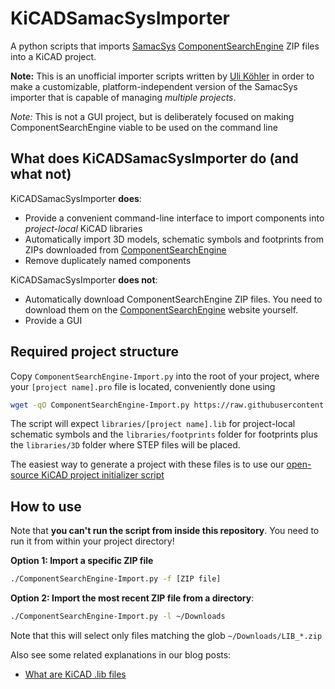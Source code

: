 # KiCADSamacSysImporter
A python scripts that imports [SamacSys](https://www.samacsys.com/) [ComponentSearchEngine](https://componentsearchengine.com/) ZIP files into a KiCAD project.

**Note:** This is an unofficial importer scripts written by [Uli Köhler](https://techoverflow.net) in order to make a customizable, platform-independent version of the SamacSys importer that is capable of managing *multiple projects*.

*Note:* This is not a GUI project, but is deliberately focused on making ComponentSearchEngine viable to be used on the command line

## What does KiCADSamacSysImporter do (and what not)

KiCADSamacSysImporter **does**:
* Provide a convenient command-line interface to import components into *project-local* KiCAD libraries
* Automatically import 3D models, schematic symbols and footprints from ZIPs downloaded from [ComponentSearchEngine](https://componentsearchengine.com/)
* Remove duplicately named components

KiCADSamacSysImporter **does not**:
* Automatically download ComponentSearchEngine ZIP files. You need to download them on the [ComponentSearchEngine](https://componentsearchengine.com/) website yourself.
* Provide a GUI

## Required project structure

Copy `ComponentSearchEngine-Import.py` into the root of your project, where your `[project name].pro` file is located, conveniently done using
```sh
wget -qO ComponentSearchEngine-Import.py https://raw.githubusercontent.com/ulikoehler/KiCADSamacSysImporter/master/ComponentSearchEngine-Import.py && chmod a+x ComponentSearchEngine-Import.py
```
The script will expect `libraries/[project name].lib` for project-local schematic symbols and the `libraries/footprints` folder for footprints plus the `libraries/3D` folder where STEP files will be placed.

The easiest way to generate a project with these files is to use our [open-source KiCAD project initializer script](https://techoverflow.net/2019/11/08/how-to-initialize-your-kicad-project-on-the-command-line/)

## How to use

Note that **you can't run the script from inside this repository**. You need to run it from within your project directory!

**Option 1: Import a specific ZIP file**
```sh
./ComponentSearchEngine-Import.py -f [ZIP file]
```

**Option 2: Import the most recent ZIP file from a directory**:
```sh
./ComponentSearchEngine-Import.py -l ~/Downloads
```
Note that this will select only files matching the glob `~/Downloads/LIB_*.zip`

Also see some related explanations in our blog posts:
* [What are KiCAD .lib files](https://techoverflow.net/2019/11/08/what-are-kicad-lib-files/)
